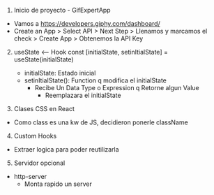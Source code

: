 1. Inicio de proyecto - GifExpertApp
  - Vamos a
      https://developers.giphy.com/dashboard/
  - Create an App > Select API > Next Step > Llenamos y marcamos el check > Create App > Obtenemos la API Key



2. useState   <--   Hook
   const [initialState, setinItialState] = useState(initialState)

      - initialState: Estado inicial
      - setinItialState(): Function q modifica el  initialState
        - Recibe Un Data Type o Expression q Retorne algun Value
          - Reemplazara el initialState



3. Clases CSS en React
  - Como  class  es una kw de JS, decidieron ponerle   className


4. Custom Hooks
  - Extraer logica para poder reutilizarla




5. Servidor opcional
  - http-server
      - Monta rapido un server